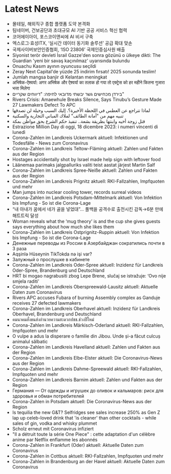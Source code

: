 # Latest News
-  몰테일, 해외직구 종합 플랫폼 도약 본격화
-  팀네이버, 건보공단과 초대규모 AI 기반 공공 서비스 혁신 협력
-  코어에이아이, 포스코이앤씨에 AI 비서 구축
-  엑스로그·효성ITX, ‘실시간 데이터 동기화 솔루션’ 공급 확대 맞손
-  국제사이버보안인증협회, ‘ISO 23806’ 국제인증심사원 배출
-  Siyonist terör devleti İsrail Gazze'den sonra gözünü o ülkeye dikti: The Guardian 'yeni bir savaş kaçınılmaz' uyarısında bulundu
-  Onuachu Kasım ayının oyuncusu seçildi
-  Zeray Next Capital'de yüzde 25 indirim fırsatı! 2025 sonunda teslim!
-  Jumlah mangsa banjir di Kelantan meningkat
-  अभिषेक-ऐश्वर्या: अगर अभिषेक और ऐश्वर्या का तलाक हो गया तो एक्ट्रेस को हर महीने कितना गुजारा भत्ता मिलेगा
-  בירדן מכחישים גשר יבשתי מדובאי לחיפה: "דיווחים שקריים"
-  Rivers Crisis: Amaewhule Breaks Silence, Says Tinubu’s Gesture Made 27 Lawmakers Defect To APC
-  لماذا تتراجع عن العطس في اللحظة الأخيرة؟. إليك السبب وحيلة لن تصدقها
-  تنبيه مهم من "أمانة الطائف" لملاك المباني التجارية والسكنية
-  قتل زوجة أخيه وابنتها بطريقة بشعة.. تنفيذ حكم الشرع بحق مواطن بمكة
-  Estrazione Million Day di oggi, 18 dicembre 2023: i numeri vincenti di lunedì
-  Corona-Zahlen im Landkreis Uckermark aktuell: Infektionen und Todesfälle - News zum Coronavirus
-  Corona-Zahlen im Landkreis Teltow-Fläming aktuell: Zahlen und Fakten aus der Region
-  Hostages accidentally shot by Israel made help sign with leftover food
-  Läänemaa parimaks jalgpalluriks valiti teist aastat järjest Martin Salf
-  Corona-Zahlen im Landkreis Spree-Neiße aktuell: Zahlen und Fakten aus der Region
-  Corona-Zahlen im Landkreis Prignitz aktuell: RKI-Fallzahlen, Impfquoten und mehr
-  Man jumps into nuclear cooling tower, records surreal videos
-  Corona-Zahlen im Landkreis Potsdam-Mittelmark aktuell: Von Infektion bis Impfung - So ist die Corona-Lage
-  “내 아내가 꿈에서 네가 골을 넣었대”... 풀백을 공격수로 출전시킨 감독→6분 만에 해트트릭 달성
-  Woman reveals what the ‘mug theory’ is and the cup she gives guests says everything about how much she likes them
-  Corona-Zahlen im Landkreis Ostprignitz-Ruppin aktuell: Von Infektion bis Impfung - So ist die Corona-Lage
-  Денежные переводы из России в Азербайджан сократились почти в 3 раза
-  Aqşinlə Hüseynin TikTokda nə işi var?
-  Залужный о прослушке в кабинете
-  Corona-Zahlen im Landkreis Oder-Spree aktuell: Inzidenz für Landkreis Oder-Spree, Brandenburg und Deutschland
-  HRT bi mogao nagrabusiti zbog Lepe Brene, slučaj se istražuje: ‘Ovo nije smjela raditi’
-  Corona-Zahlen im Landkreis Oberspreewald-Lausitz aktuell: Aktuelle Daten zum Coronavirus
-  Rivers APC accuses Fubara of burning Assembly complex as Ganduje receives 27 defected lawmakers
-  Corona-Zahlen im Landkreis Oberhavel aktuell: Inzidenz für Landkreis Oberhavel, Brandenburg und Deutschland
-  คมนาคมสั่งขนส่งอำนวยความสะดวกปชช.ช่วงปีใหม่
-  Corona-Zahlen im Landkreis Märkisch-Oderland aktuell: RKI-Fallzahlen, Impfquoten und mehr
-  O vulpe a adus la disperare o familie din Jibou. Unde și-a făcut culcuș animalul sălbatic
-  Corona-Zahlen im Landkreis Havelland aktuell: Zahlen und Fakten aus der Region
-  Corona-Zahlen im Landkreis Elbe-Elster aktuell: Die Coronavirus-News aus der Region
-  Corona-Zahlen im Landkreis Dahme-Spreewald aktuell: RKI-Fallzahlen, Impfquoten und mehr
-  Corona-Zahlen im Landkreis Barnim aktuell: Zahlen und Fakten aus der Region
-  Германия — От одежды и игрушек до оливок и кальмаров: риск для здоровья и обман потребителей
-  Corona-Zahlen in Potsdam aktuell: Die Coronavirus-News aus der Region
-  Is tequilia the new G&T? Selfridges see sales increase 250% as Gen Z lap up celeb-loved drink that 'is cleaner' than other cocktails - while sales of gin, vodka and whisky plummet
-  Scholz erneut mit Coronavirus infiziert
-  "Il a détruit toute la série One Piece" : cette adaptation d'un célèbre anime par Netflix enflamme les abonnés
-  Corona-Zahlen in Frankfurt (Oder) aktuell: Aktuelle Daten zum Coronavirus
-  Corona-Zahlen in Cottbus aktuell: RKI-Fallzahlen, Impfquoten und mehr
-  Corona-Zahlen in Brandenburg an der Havel aktuell: Aktuelle Daten zum Coronavirus

